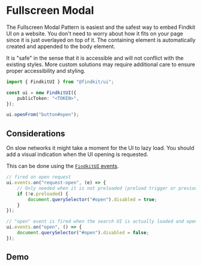 # Fullscreen Modal

The Fullscreen Modal Pattern is easiest and the safest way to embed Findkit UI
on a website. You don't need to worry about how it fits on your page since it is
just overlayed on top of it. The containing element is automatically created and
appended to the body element.

It is "safe" in the sense that it is accessible and will not conflict with the
existing styles. More custom solutions may require additional care to ensure
proper accessibility and styling.

```ts
import { FindkitUI } from "@findkit/ui";

const ui = new FindkitUI({
	publicToken: "<TOKEN>",
});

ui.openFrom("button#open");
```

## Considerations

On slow networks it might take a moment for the UI to lazy load. You should add
a visual indication when the UI opening is requested.

This can be done using the [`FindkitUI` events](/ui/api/events).

```ts
// fired on open request
ui.events.on("request-open", (e) => {
	// Only needed when it is not preloaded (preload trigger or previous usage).
	if (!e.preloaded) {
		document.querySelector("#open").disabled = true;
	}
});

// "open" event is fired when the search UI is actually loaded and opened
ui.events.on("open", () => {
	document.querySelector("#open").disabled = false;
});
```

## Demo

<Codesandbox example="static/simple" />
